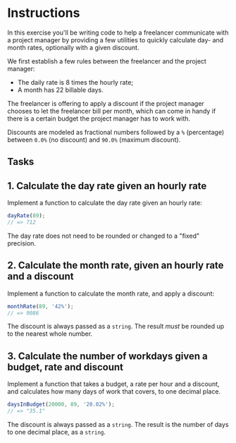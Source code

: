 # Instructions

In this exercise you'll be writing code to help a freelancer communicate with a project manager by providing a few utilities to quickly calculate day- and month rates, optionally with a given discount.

We first establish a few rules between the freelancer and the project manager:

- The daily rate is 8 times the hourly rate;
- A month has 22 billable days.

The freelancer is offering to apply a discount if the project manager chooses to let the freelancer bill per month, which can come in handy if there is a certain budget the project manager has to work with.

Discounts are modeled as fractional numbers followed by a `%` (percentage) between `0.0%` (no discount) and `90.0%` (maximum discount).

## Tasks

## 1. Calculate the day rate given an hourly rate

Implement a function to calculate the day rate given an hourly rate:

```javascript
dayRate(89);
// => 712
```

The day rate does not need to be rounded or changed to a "fixed" precision.

## 2. Calculate the month rate, given an hourly rate and a discount

Implement a function to calculate the month rate, and apply a discount:

```javascript
monthRate(89, '42%');
// => 9086
```

The discount is always passed as a `string`. The result _must_ be rounded up to the nearest whole number.

## 3. Calculate the number of workdays given a budget, rate and discount

Implement a function that takes a budget, a rate per hour and a discount, and calculates how many days of work that covers, to one decimal place.

```javascript
daysInBudget(20000, 89, '20.02%');
// => "35.1"
```

The discount is always passed as a `string`. The result is the number of days to one decimal place, as a `string`.
